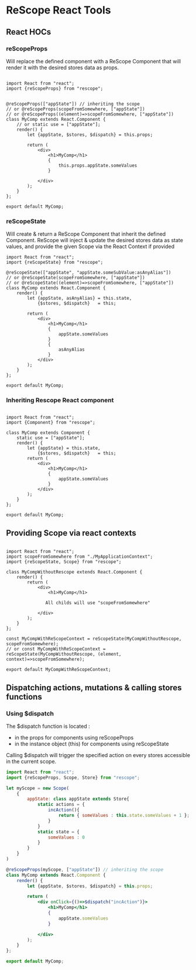 # ReScope React Tools

## React HOCs

### reScopeProps

Will replace the defined component with a ReScope Component that will render it with the desired stores data as props.

```

import React from "react";
import {reScopeProps} from "rescope";


@reScopeProps(["appState"]) // inheriting the scope
// or @reScopeProps(scopeFromSomewhere, ["appState"])
// or @reScopeProps((element)=>scopeFromSomewhere, ["appState"])
class MyComp extends React.Component {
    // or static use = ["appState"];
    render() {
        let {appState, $stores, $dispatch} = this.props;

        return (
            <div>
                <h1>MyComp</h1>
                {
                    this.props.appState.someValues
                }

            </div>
        );
    }
};

export default MyComp;
```

### reScopeState

Will create & return a ReScope Component that inherit the defined Component.
ReScope will inject & update the desired stores data as state values, and provide the given Scope via the React Context if provided

```
import React from "react";
import {reScopeState} from "rescope";

@reScopeState(["appState", "appState.someSubValue:asAnyAlias"])
// or @reScopeState(scopeFromSomewhere, ["appState"])
// or @reScopeState((element)=>scopeFromSomewhere, ["appState"])
class MyComp extends React.Component {
    render() {
        let {appState, asAnyAlias} = this.state,
            {$stores, $dispatch}   = this;

        return (
            <div>
                <h1>MyComp</h1>
                {
                    appState.someValues
                }
                {
                    asAnyAlias
                }
            </div>
        );
    }
};

export default MyComp;
```


### Inheriting Rescope React component

```

import React from "react";
import {Component} from "rescope";

class MyComp extends Component {
    static use = ["appState"];
    render() {
        let {appState} = this.state,
            {$stores, $dispatch}   = this;
        return (
            <div>
                <h1>MyComp</h1>
                {
                    appState.someValues
                }
            </div>
        );
    }
};

export default MyComp;
```

## Providing Scope via react contexts

```

import React from "react";
import scopeFromSomewhere from "./MyApplicationContext";
import {reScopeState, Scope} from "rescope";

class MyCompWithoutRescope extends React.Component {
    render() {
        return (
            <div>
                <h1>MyComp</h1>

               All childs will use "scopeFromSomewhere"

            </div>
        );
    }
};

const MyCompWithReScopeContext = reScopeState(MyCompWithoutRescope, scopeFromSomewhere);
// or const MyCompWithReScopeContext = reScopeState(MyCompWithoutRescope, (element, context)=>scopeFromSomewhere);

export default MyCompWithReScopeContext;
```

## Dispatching actions, mutations & calling stores functions

### Using $dispatch

The $dispatch function is located :
- in the props for components using reScopeProps
- in the instance object (this) for components using reScopeState

Calling $dispatch will trigger the specified action on every stores accessible in the current scope.

```jsx
import React from "react";
import {reScopeProps, Scope, Store} from "rescope";

let myScope = new Scope(
    {
        appState: class appState extends Store{
            static actions = {
                incAction(){
                    return { someValues : this.state.someValues + 1 };
                }
            }
            static state = {
                someValues : 0
            }
        }
    }
)

@reScopeProps(myScope, ["appState"]) // inheriting the scope
class MyComp extends React.Component {
    render() {
        let {appState, $stores, $dispatch} = this.props;

        return (
            <div onClick={()=>$dispatch("incAction")}>
                <h1>MyComp</h1>
                {
                    appState.someValues
                }

            </div>
        );
    }
};

export default MyComp;
```
